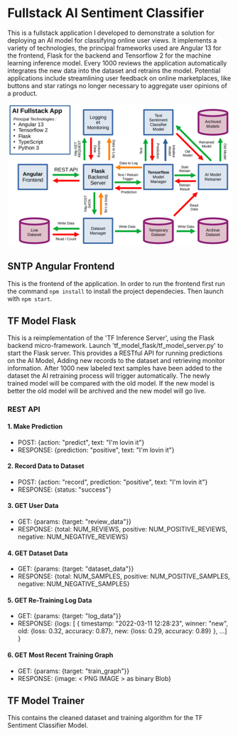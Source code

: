 # Fullstack AI Sentiment Classifier

This is a fullstack application I developed to demonstrate a solution for deploying an AI model for classifying online user views. It implements a variety of technologies, the principal frameworks used are Angular 13 for the frontend, Flask for the backend and Tensorflow 2 for the machine learning inference model. Every 1000 reviews the application automatically integrates the new data into the dataset and retrains the model. Potential applications include streamlining user feedback on online marketplaces, like buttons and star ratings no longer necessary to aggregate user opinions of a product.

![](assets/fullstack_ai.png)

## SNTP Angular Frontend

This is the frontend of the application. In order to run the frontend first run the command `npm install` to install the project dependecies. Then launch with `npm start`.

## TF Model Flask

This is a reimplementation of the 'TF Inference Server', using the Flask backend micro-framework. Launch 'tf\_model\_flask/tf\_model\_server.py' to start the Flask server. This provides a RESTful API for running predictions on the AI Model, Adding new records to the dataset and retrieving monitor information. After 1000 new labeled text samples have been added to the dataset the AI retraining process will trigger automatically. The newly trained model will be compared with the old model. If the new model is better the old model will be archived and the new model will go live.

### REST API

#### 1. Make Prediction
- POST:		{action: "predict", text: "I'm lovin it"}
- RESPONSE:	{prediction: "positive", text: "I'm lovin it"}

#### 2. Record Data to Dataset
- POST:		{action: "record", prediction: "positive", text: "I'm lovin it"}
- RESPONSE:	{status: "success"}

#### 3. GET User Data
- GET:		{params: {target: "review_data"}}
- RESPONSE: {total: NUM\_REVIEWS, positive: NUM\_POSITIVE\_REVIEWS, negative: NUM\_NEGATIVE\_REVIEWS}

#### 4. GET Dataset Data
- GET:		{params: {target: "dataset_data"}}
- RESPONSE:	{total: NUM\_SAMPLES, positive: NUM\_POSITIVE\_SAMPLES, negative: NUM\_NEGATIVE\_SAMPLES}

#### 5. GET Re-Training Log Data
- GET:		{params: {target: "log_data"}}
- RESPONSE:	{logs: [ { timestamp: "2022-03-11 12:28:23", winner: "new", old: {loss: 0.32, accuracy: 0.87}, new: {loss: 0.29, accuracy: 0.89} }, ...] }

#### 6. GET Most Recent Training Graph
- GET:		{params: {target: "train_graph"}}
- RESPONSE:	{image: < PNG IMAGE > as binary Blob}

## TF Model Trainer

This contains the cleaned dataset and training algorithm for the TF Sentiment Classifier Model.
